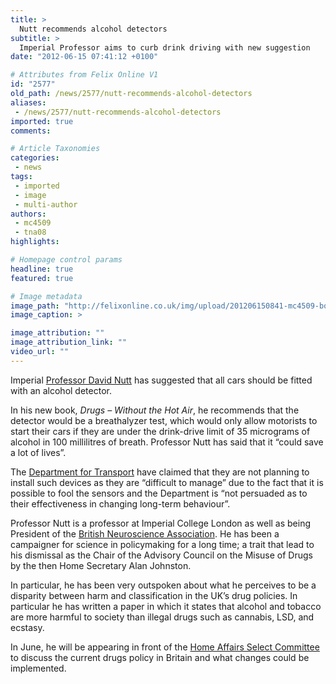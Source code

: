 ```yaml
---
title: >
  Nutt recommends alcohol detectors
subtitle: >
  Imperial Professor aims to curb drink driving with new suggestion
date: "2012-06-15 07:41:12 +0100"

# Attributes from Felix Online V1
id: "2577"
old_path: /news/2577/nutt-recommends-alcohol-detectors
aliases:
 - /news/2577/nutt-recommends-alcohol-detectors
imported: true
comments:

# Article Taxonomies
categories:
 - news
tags:
 - imported
 - image
 - multi-author
authors:
 - mc4509
 - tna08
highlights:

# Homepage control params
headline: true
featured: true

# Image metadata
image_path: "http://felixonline.co.uk/img/upload/201206150841-mc4509-booze.jpg"
image_caption: >

image_attribution: ""
image_attribution_link: ""
video_url: ""
---
```


Imperial [Professor David Nutt](http://www1.imperial.ac.uk/medicine/people/d.nutt/) has suggested that all cars should be fitted with an alcohol detector.

In his new book, _Drugs – Without the Hot Air_, he recommends that the detector would be a breathalyzer test, which would only allow motorists to start their cars if they are under the drink-drive limit of 35 micrograms of alcohol in 100 millilitres of breath. Professor Nutt has said that it “could save a lot of lives”.

The [Department for Transport](http://www.dft.gov.uk/) have claimed that they are not planning to install such devices as they are “difficult to manage” due to the fact that it is possible to fool the sensors and the Department is “not persuaded as to their effectiveness in changing long-term behaviour”.

Professor Nutt is a professor at Imperial College London as well as being President of the [British Neuroscience Association](http://www.bna.org.uk/). He has been a campaigner for science in policymaking for a long time; a trait that lead to his dismissal as the Chair of the Advisory Council on the Misuse of Drugs by the then Home Secretary Alan Johnston.

In particular, he has been very outspoken about what he perceives to be a disparity between harm and classification in the UK’s drug policies. In particular he has written a paper in which it states that alcohol and tobacco are more harmful to society than illegal drugs such as cannabis, LSD, and ecstasy.

In June, he will be appearing in front of the [Home Affairs Select Committee](http://www.parliament.uk/homeaffairscom) to discuss the current drugs policy in Britain and what changes could be implemented.
